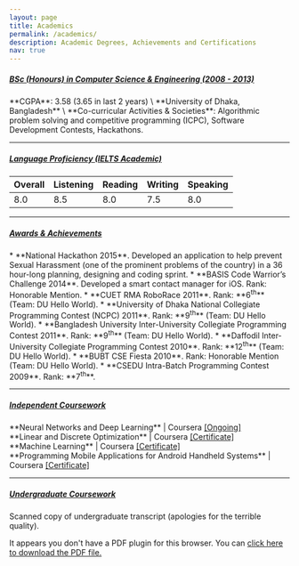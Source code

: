 ```yaml
---
layout: page
title: Academics
permalink: /academics/
description: Academic Degrees, Achievements and Certifications
nav: true
---
```


<style type="text/css">
  .embed-responsive {
      position: relative;
      display: block;
      height: 0;
      padding: 0;
      overflow: hidden;
  }
</style>

<h5><u>BSc (Honours) in Computer Science & Engineering (2008 - 2013)</u></h5>
**CGPA**: 3.58 (3.65 in last 2 years) \
**University of Dhaka, Bangladesh** \
**Co-curricular Activities & Societies**: Algorithmic problem solving and competitive programming (ICPC), Software Development Contests, Hackathons.
<hr>

<h5><u>Language Proficiency (IELTS Academic)</u> <a target="_blank" href="{{ '/assets/pdf/Mushfekur_Rahman_IELTS.pdf' }}"><i class="fa fa-external-link-alt"></i></a></h5>

<table class="table">
    <thead>
        <th scope="col">Overall</th>
        <th scope="col">Listening</th>
        <th scope="col">Reading</th>
        <th scope="col">Writing</th>
        <th scope="col">Speaking</th>
    </thead>
    <tbdoy>
        <tr>
            <td>8.0</td>
            <td>8.5</td>
            <td>8.0</td>
            <td>7.5</td>
            <td>8.0</td>
        </tr>
    </tbdoy>
</table>
<hr>

<h5 id="awards-achievements"><u>Awards & Achievements</u></h5>
* **National Hackathon 2015**. Developed an application to help prevent Sexual Harassment (one of the prominent problems of the country) in a 36 hour-long planning, designing and coding sprint.
* **BASIS Code Warrior’s Challenge 2014**. Developed a smart contact manager for iOS. Rank: Honorable Mention.
* **CUET RMA RoboRace 2011**. Rank: **6<sup>th</sup>** (Team: DU Hello World).
* **University of Dhaka National Collegiate Programming Contest (NCPC) 2011**. Rank: **9<sup>th</sup>** (Team: DU Hello World).
* **Bangladesh University Inter-University Collegiate Programming Contest 2011**. Rank: **9<sup>th</sup>** (Team: DU Hello World).
* **Daffodil Inter-University Collegiate Programming Contest 2010**. Rank: **12<sup>th</sup>** (Team: DU Hello World).
* **BUBT CSE Fiesta 2010**. Rank: Honorable Mention (Team: DU Hello World).
* **CSEDU Intra-Batch Programming Contest 2009**. Rank: **7<sup>th</sup>**.
<hr>

<h5><u>Independent Coursework</u></h5>
**Neural Networks and Deep Learning** | Coursera <a target="_blank" href="https://www.coursera.org/learn/neural-networks-deep-learning?specialization=deep-learning">[Ongoing]</a>
<br>
**Linear and Discrete Optimization** | Coursera <a target="_blank" href="{{ '/assets/pdf/Coursera_Certificate_v1-9718203813827.pdf' }}">[Certificate]</a>
<br>
**Machine Learning** | Coursera <a target="_blank" href="https://www.coursera.org/account/accomplishments/certificate/GDDBFB582MUQ">[Certificate]</a>
<br>
**Programming Mobile Applications for Android Handheld Systems** | Coursera <a target="_blank" href="{{ '/assets/pdf/Coursera_Certificate_v1-9712463813827.pdf' }}">[Certificate]</a>
<hr>

<h5><u>Undergraduate Coursework</u></h5>
Scanned copy of undergraduate transcript (apologies for the terrible quality).

<div class='embed-responsive' style='padding-bottom:130%'>
    <object data="/assets/pdf/Mushfekur_Rahman_BSc_Transcript.pdf" type="application/pdf" width="100%" height="100%">
        <p>
            It appears you don't have a PDF plugin for this browser.
            You can <a href="/assets/pdf/Mushfekur_Rahman_BSc_Transcript.pdf">click here to download the PDF file.</a>
        </p>
    </object>
</div>
